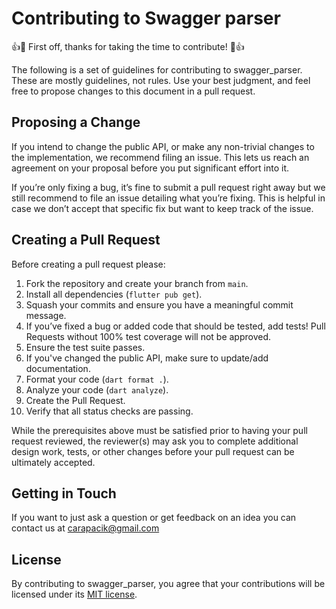 # Contributing to Swagger parser

👍🎉 First off, thanks for taking the time to contribute! 🎉👍

The following is a set of guidelines for contributing to swagger_parser.
These are mostly guidelines, not rules. Use your best judgment,
and feel free to propose changes to this document in a pull request.

## Proposing a Change

If you intend to change the public API, or make any non-trivial changes
to the implementation, we recommend filing an issue.
This lets us reach an agreement on your proposal before you put significant
effort into it.

If you’re only fixing a bug, it’s fine to submit a pull request right away
but we still recommend to file an issue detailing what you’re fixing.
This is helpful in case we don’t accept that specific fix but want to keep
track of the issue.

## Creating a Pull Request

Before creating a pull request please:

1. Fork the repository and create your branch from `main`.
2. Install all dependencies (`flutter pub get`).
3. Squash your commits and ensure you have a meaningful commit message.
4. If you’ve fixed a bug or added code that should be tested, add tests!
   Pull Requests without 100% test coverage will not be approved.
5. Ensure the test suite passes.
6. If you've changed the public API, make sure to update/add documentation.
7. Format your code (`dart format .`).
8. Analyze your code (`dart analyze`).
9. Create the Pull Request.
10. Verify that all status checks are passing.

While the prerequisites above must be satisfied prior to having your
pull request reviewed, the reviewer(s) may ask you to complete additional
design work, tests, or other changes before your pull request can be ultimately
accepted.


## Getting in Touch

If you want to just ask a question or get feedback on an idea you can contact us at carapacik@gmail.com

## License

By contributing to swagger_parser, you agree that your contributions will be licensed
under its [MIT license](LICENSE).
